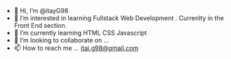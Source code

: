 - 👋 Hi, I’m @itayG98
- 👀 I’m interested in learning Fullstack Web Development . Currenlty in the Front End section.
- 🌱 I’m currently learning HTML CSS Javascript
- 💞️ I’m looking to collaborate on ...
- 📫 How to reach me ... itai.g98@gmail.com
